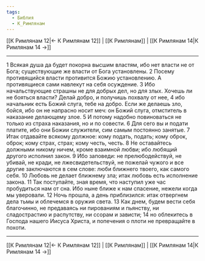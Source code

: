 ```yaml
---
tags:
  - Библия
  - К_Римлянам
---
```

[[К Римлянам 12|← К Римлянам 12]] | [[К Римлянам]] | [[К Римлянам 14|К Римлянам 14 →]]

---
1 Всякая душа да будет покорна высшим властям, ибо нет власти не от Бога; существующие же власти от Бога установлены.
2 Посему противящийся власти противится Божию установлению. А противящиеся сами навлекут на себя осуждение.
3 Ибо начальствующие страшны не для добрых дел, но для злых. Хочешь ли не бояться власти? Делай добро, и получишь похвалу от нее,
4 ибо начальник есть Божий слуга, тебе на добро. Если же делаешь зло, бойся, ибо он не напрасно носит меч: он Божий слуга, отмститель в наказание делающему злое.
5 И потому надобно повиноваться не только из страха наказания, но и по совести.
6 Для сего вы и подати платите, ибо они Божии служители, сим самым постоянно занятые.
7 Итак отдавайте всякому должное: кому подать, подать; кому оброк, оброк; кому страх, страх; кому честь, честь.
8 Не оставайтесь должными никому ничем, кроме взаимной любви; ибо любящий другого исполнил закон.
9 Ибо заповеди: не прелюбодействуй, не убивай, не кради, не лжесвидетельствуй, не пожелай чужого и все другие заключаются в сем слове: люби ближнего твоего, как самого себя.
10 Любовь не делает ближнему зла; итак любовь есть исполнение закона.
11 Так поступайте, зная время, что наступил уже час пробудиться нам от сна. Ибо ныне ближе к нам спасение, нежели когда мы уверовали.
12 Ночь прошла, а день приблизился: итак отвергнем дела тьмы и облечемся в оружия света.
13 Как днем, будем вести себя благочинно, не предаваясь ни пированиям и пьянству, ни сладострастию и распутству, ни ссорам и зависти;
14 но облекитесь в Господа нашего Иисуса Христа, и попечения о плоти не превращайте в похоти.

---
[[К Римлянам 12|← К Римлянам 12]] | [[К Римлянам]] | [[К Римлянам 14|К Римлянам 14 →]]
